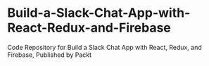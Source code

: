 # Build-a-Slack-Chat-App-with-React-Redux-and-Firebase
Code Repository for Build a Slack Chat App with React, Redux, and Firebase, Published by Packt
